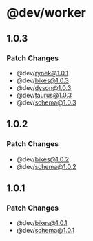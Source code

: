 # @dev/worker

## 1.0.3

### Patch Changes

- @dev/rynek@1.0.1
- @dev/bikes@1.0.3
- @dev/dyson@1.0.3
- @dev/taurus@1.0.3
- @dev/schema@1.0.3

## 1.0.2

### Patch Changes

- @dev/bikes@1.0.2
- @dev/schema@1.0.2

## 1.0.1

### Patch Changes

- @dev/bikes@1.0.1
- @dev/schema@1.0.1
